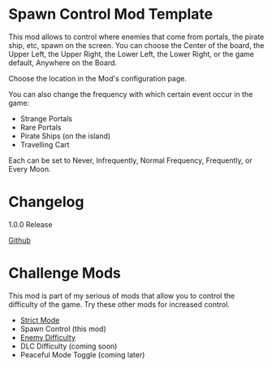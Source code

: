 # Spawn Control Mod Template

This mod allows to control where enemies that come from portals, the pirate ship, etc, spawn on the screen. You can choose the Center of the board, the Upper Left, the Upper Right, the Lower Left, the Lower Right, or the game default, Anywhere on the Board.

Choose the location in the Mod's configuration page.

You can also change the frequency with which certain event occur in the game:
* Strange Portals
* Rare Portals
* Pirate Ships (on the island)
* Travelling Cart

Each can be set to Never, Infrequently, Normal Frequency, Frequently, or Every Moon. 

# Changelog

1.0.0 Release

[Github](https://github.com/jmucchiello/stacklands-spawncontrol)

# Challenge Mods

This mod is part of my serious of mods that allow you to control the difficulty of the game. Try these other mods for increased control.

* [Strict Mode](https://steamcommunity.com/sharedfiles/filedetails/?id=3026405806)
* Spawn Control (this mod)
* [Enemy Difficulty](https://steamcommunity.com/sharedfiles/filedetails/?id=3044524742)
* DLC Difficulty (coming soon)
* Peaceful Mode Toggle (coming later)
